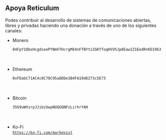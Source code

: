 ## Apoya Reticulum

Podes contribuir al desarrollo de sistemas de comunicaciones abiertas, libres y privadas haciendo una donación a través de uno de los siguientes canales:

- Monero<br/>
  ```
  84FpY1QbxHcgdseePYNmhTHcrgMX4nFfBYtz2GKYToqHVVhJp8Eaw1Z1EedRnKD19b3B8NiLCGVxzKV17UMmmeEsCrPyA5w
  ```
  <br/><br/>
- Ethereum<br/>
  ```
  0xFDabC71AC4c0C78C95aDDDe3B4FA19d6273c5E73
  ```
  <br/><br/>
- Bitcoin<br/>
  ```
  35G9uWVzrpJJibzUwpNUQGQNFzLirhrYAH
  ```
  <br/><br/>
- Ko-Fi<br/>
  <a href="https://ko-fi.com/markqvist">`https://ko-fi.com/markqvist`</a>
